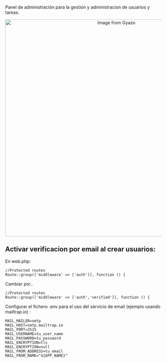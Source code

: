 Panel de administración para la gestion y administracion de usuarios y tareas. 


<p align="center">
    <img src="https://i.gyazo.com/fffc1bb053e21aff8fc51517e94243ca.png" alt="Image from Gyazo" width="700"/>
</p>

## Activar verificacion por email al crear usuarios: 

En web.php: 

````
//Protected routes
Route::group(['middleware' => ['auth']], function () {
````
Cambiar por..

````
//Protected routes
Route::group(['middleware' => ['auth','verified']], function () {
````

Configurar el fichero .env para el uso del servicio de email (ejemplo usando mailtrap.io) :

````
MAIL_MAILER=smtp
MAIL_HOST=smtp.mailtrap.io
MAIL_PORT=2525
MAIL_USERNAME=tu_user_name
MAIL_PASSWORD=tu_password
MAIL_ENCRYPTION=tls
MAIL_ENCRYPTION=null
MAIL_FROM_ADDRESS=tu_email
MAIL_FROM_NAME="${APP_NAME}"
````
